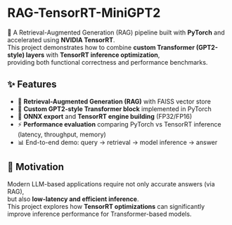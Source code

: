 # RAG-TensorRT-MiniGPT2

🚀 A Retrieval-Augmented Generation (RAG) pipeline built with **PyTorch** and accelerated using **NVIDIA TensorRT**.  
This project demonstrates how to combine **custom Transformer (GPT2-style) layers** with **TensorRT inference optimization**,  
providing both functional correctness and performance benchmarks.

## ✨ Features
- 🔎 **Retrieval-Augmented Generation (RAG)** with FAISS vector store  
- 🧠 **Custom GPT2-style Transformer block** implemented in PyTorch  
- 🔄 **ONNX export** and **TensorRT engine building** (FP32/FP16)  
- ⚡ **Performance evaluation** comparing PyTorch vs TensorRT inference (latency, throughput, memory)  
- 📊 End-to-end demo: query → retrieval → model inference → answer  

## 📌 Motivation
Modern LLM-based applications require not only accurate answers (via RAG),  
but also **low-latency and efficient inference**.  
This project explores how **TensorRT optimizations** can significantly improve inference performance for Transformer-based models.

